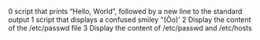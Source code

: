 0 script that prints “Hello, World”, followed by a new line to the standard output
1 script that displays a confused smiley "(Ôo)'
2 Display the content of the /etc/passwd file
3 Display the content of /etc/passwd and /etc/hosts
